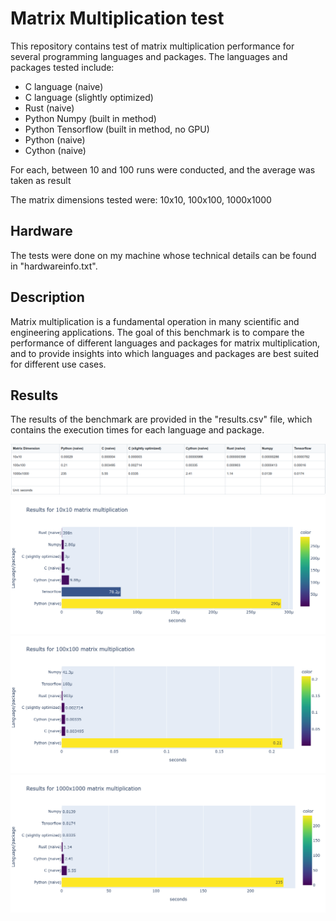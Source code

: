 # Matrix Multiplication test
This repository contains test of matrix multiplication performance for several programming languages and packages.
The languages and packages tested include:
- C language (naive)
- C language (slightly optimized)
- Rust (naive)
- Python Numpy (built in method)
- Python Tensorflow (built in method, no GPU)
- Python (naive)
- Cython (naive)

For each, between 10 and 100 runs were conducted, and the average was taken as result

The matrix dimensions tested were: 10x10, 100x100, 1000x1000

## Hardware
The tests were done on my machine whose technical details can be found in "hardwareinfo.txt".

## Description
Matrix multiplication is a fundamental operation in many scientific and engineering applications. The goal of this benchmark is to compare the performance of different languages and packages for matrix multiplication, and to provide insights into which languages and packages are best suited for different use cases.

## Results
The results of the benchmark are provided in the "results.csv" file, which contains the execution times for each language and package.

<img title="Results Table" alt="Results Table" src="/results.png">

<img title="Results 10x10 matrix multiplication" alt="Results 10x10 matrix multiplication" src="/results_10x10_matrix_mult.png">

<img title="Results 100x100 matrix multiplication" alt="Results 100x100 matrix multiplication" src="/results_100x100_matrix_mult.png">

<img title="Results 1000x1000 matrix multiplication" alt="Results 1000x1000 matrix multiplication" src="/results_1000x1000_matrix_mult.png">


